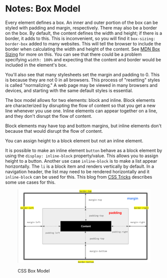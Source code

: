 # Notes: Box Model

Every element defines a box. An inner and outer portion of the box can be styled with padding and margin, respectively. There may also be a border on the box. By default, the content defines the width and height; if there is a border, it adds to this. This is inconvenient, so you will find it `box-sizing: border-box` added to many websites. This will tell the browser to include the border when calculating the width and height of the content. See [MDN Box Sizing](https://developer.mozilla.org/en-US/docs/Web/CSS/box-sizing) for more on this. You can see that there could be a problem specifying `width: 100%` and expecting that the content and border would be included in the element's box.

You'll also see that many stylesheets set the margin and padding to 0. This is because they are not 0 in all browsers. This process of "resetting" styles is called "normalizing." A web page may be viewed in many browsers and devices, and starting with the same default styles is essential.

The box model allows for two elements: block and inline. Block elements are characterized by disrupting the flow of content so that you get a new line whenever you use one. Inline elements can appear together on a line, and they don't disrupt the flow of content.

Block elements may have top and bottom margins, but inline elements don't because that would disrupt the flow of content.

You can assign height to a block element but not an inline element.

It is possible to make an inline element  `button` behave as a block element by using the `display: inline-block` property/value. This allows you to assign height to a button. Another use case  `inline-block` is to make a list appear horizontally. The `li` is a block item and renders vertically by default. In a navigation header, the list may need to be rendered horizontally and it `inline-block` can be used for this. This blog from [CSS Tricks](https://css-tricks.com/when-do-you-use-inline-block/) describes some use cases for this.

<figure><img src="../../.gitbook/assets/image (9).png" alt=""><figcaption><p>CSS Box Model</p></figcaption></figure>

